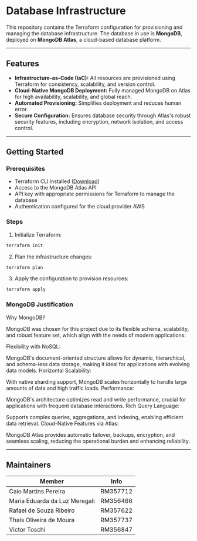 # Database Infrastructure

This repository contains the Terraform configuration for provisioning and managing the database infrastructure. The database in use is **MongoDB**, deployed on **MongoDB Atlas**, a cloud-based database platform.

---

## Features

- **Infrastructure-as-Code (IaC):** All resources are provisioned using Terraform for consistency, scalability, and version control.
- **Cloud-Native MongoDB Deployment:** Fully managed MongoDB on Atlas for high availability, scalability, and global reach.
- **Automated Provisioning:** Simplifies deployment and reduces human error.
- **Secure Configuration:** Ensures database security through Atlas's robust security features, including encryption, network isolation, and access control.

---

## Getting Started

### Prerequisites

- Terraform CLI installed ([Download](https://www.terraform.io/downloads))
- Access to the MongoDB Atlas API
- API key with appropriate permissions for Terraform to manage the database
- Authentication configured for the cloud provider AWS

### Steps

1. Initialize Terraform:

```bash
terraform init
```

2. Plan the infrastructure changes:

```bash
terraform plan
```

3. Apply the configuration to provision resources:

```bash
terraform apply
```

### MongoDB Justification

Why MongoDB?

MongoDB was chosen for this project due to its flexible schema, scalability, and robust feature set, which align with the needs of modern applications:

Flexibility with NoSQL:

MongoDB's document-oriented structure allows for dynamic, hierarchical, and schema-less data storage, making it ideal for applications with evolving data models.
Horizontal Scalability:

With native sharding support, MongoDB scales horizontally to handle large amounts of data and high traffic loads.
Performance:

MongoDB's architecture optimizes read and write performance, crucial for applications with frequent database interactions.
Rich Query Language:

Supports complex queries, aggregations, and indexing, enabling efficient data retrieval.
Cloud-Native Features via Atlas:

MongoDB Atlas provides automatic failover, backups, encryption, and seamless scaling, reducing the operational burden and enhancing reliability.

---

## Maintainers

| Member                        | Info     |
| ----------------------------- | -------- |
| Caio Martins Pereira          | RM357712 |
| Maria Eduarda da Luz Meregali | RM356466 |
| Rafael de Souza Ribeiro       | RM357622 |
| Thaís Oliveira de Moura       | RM357737 |
| Victor Toschi                 | RM356847 |

